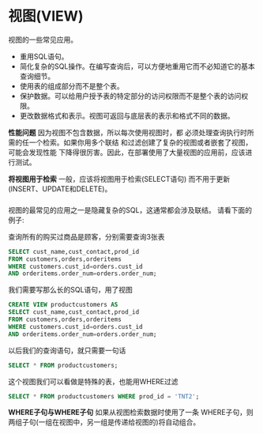 # 视图(VIEW)

视图的一些常见应用。

* 重用SQL语句。
* 简化复杂的SQL操作。在编写查询后，可以方便地重用它而不必知道它的基本查询细节。
* 使用表的组成部分而不是整个表。
* 保护数据。可以给用户授予表的特定部分的访问权限而不是整个表的访问权限。
* 更改数据格式和表示。视图可返回与底层表的表示和格式不同的数据。

**性能问题** 因为视图不包含数据，所以每次使用视图时，都 必须处理查询执行时所需的任一个检索。如果你用多个联结 和过滤创建了复杂的视图或者嵌套了视图，可能会发现性能 下降得很厉害。因此，在部署使用了大量视图的应用前，应该进行测试。

**将视图用于检索** 一般，应该将视图用于检索(SELECT语句) 而不用于更新(INSERT、UPDATE和DELETE)。

### 

视图的最常见的应用之一是隐藏复杂的SQL，这通常都会涉及联结。 请看下面的例子:

查询所有的购买过商品是顾客，分别需要查询3张表

```sql
SELECT cust_name,cust_contact,prod_id
FROM customers,orders,orderitems
WHERE customers.cust_id=orders.cust_id
AND orderitems.order_num=orders.order_num;
```

我们需要写那么长的SQL语句，用了视图

```sql
CREATE VIEW productcustomers AS
SELECT cust_name,cust_contact,prod_id
FROM customers,orders,orderitems
WHERE customers.cust_id=orders.cust_id
AND orderitems.order_num=orders.order_num;
```

以后我们的查询语句，就只需要一句话

```sql
SELECT * FROM productcustomers;
```

这个视图我们可以看做是特殊的表，也能用WHERE过滤

```sql
SELECT * FROM productcustomers WHERE prod_id = 'TNT2';
```



**WHERE子句与WHERE子句** 如果从视图检索数据时使用了一条 WHERE子句，则两组子句(一组在视图中，另一组是传递给视图的)将自动组合。






